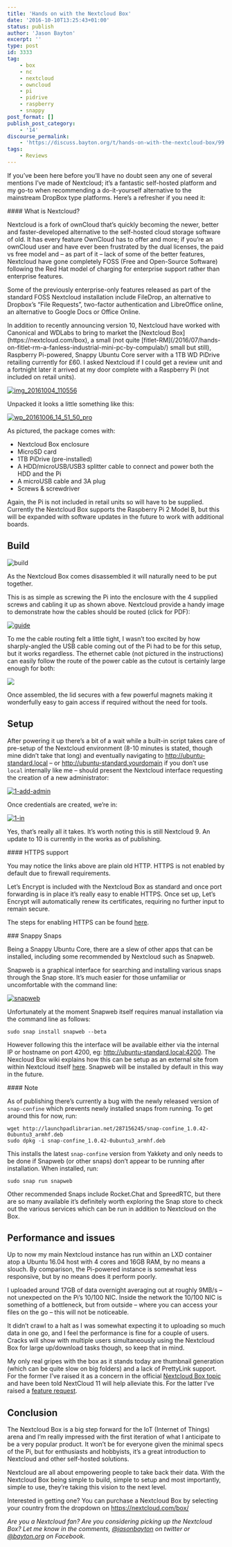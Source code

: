 ```yaml
---
title: 'Hands on with the Nextcloud Box'
date: '2016-10-10T13:25:43+01:00'
status: publish
author: 'Jason Bayton'
excerpt: ''
type: post
id: 3333
tag:
    - box
    - nc
    - nextcloud
    - owncloud
    - pi
    - pidrive
    - raspberry
    - snappy
post_format: []
publish_post_category:
    - '14'
discourse_permalink:
    - 'https://discuss.bayton.org/t/hands-on-with-the-nextcloud-box/99'
tags:
    - Reviews
---
```

If you’ve been here before you’ll have no doubt seen any one of several mentions I’ve made of Nextcloud; it’s a fantastic self-hosted platform and my go-to when recommending a do-it-yourself alternative to the mainstream DropBox type platforms. Here’s a refresher if you need it:

<div class="bs-callout bs-callout-default">#### What is Nextcloud?

Nextcloud is a fork of ownCloud that’s quickly becoming the newer, better and faster-developed alternative to the self-hosted cloud storage software of old. It has every feature OwnCloud has to offer and more; if you’re an ownCloud user and have ever been frustrated by the dual licenses, the paid vs free model and – as part of it – lack of some of the better features, Nextcloud have gone completely FOSS (Free and Open-Source Software) following the Red Hat model of charging for enterprise support rather than enterprise features.

Some of the previously enterprise-only features released as part of the standard FOSS Nextcloud installation include FileDrop, an alternative to Dropbox’s “File Requests”, two-factor authentication and LibreOffice online, an alternative to Google Docs or Office Online.

</div>In addition to recently announcing version 10, Nextcloud have worked with Canonical and WDLabs to bring to market the [Nextcloud Box](https://nextcloud.com/box), a small (not quite [fitlet-RM](/2016/07/hands-on-fitlet-rm-a-fanless-industrial-mini-pc-by-compulab/) small but still), Raspberry Pi-powered, Snappy Ubuntu Core server with a 1TB WD PiDrive retailing currently for £60. I asked Nextcloud if I could get a review unit and a fortnight later it arrived at my door complete with a Raspberry Pi (not included on retail units).

[![img_20161004_110556](https://bucket.bayton.uk-lon1.upcloudobjects.com/uploads/2016/10/IMG_20161004_110556.jpg)](/https://bucket.bayton.uk-lon1.upcloudobjects.com/uploads/2016/10/IMG_20161004_110556.jpg)

Unpacked it looks a little something like this:

[![wp_20161006_14_51_50_pro](https://bucket.bayton.uk-lon1.upcloudobjects.com/uploads/2016/10/WP_20161006_14_51_50_Pro.jpg)](/https://bucket.bayton.uk-lon1.upcloudobjects.com/uploads/2016/10/WP_20161006_14_51_50_Pro.jpg)

As pictured, the package comes with:

- Nextcloud Box enclosure
- MicroSD card
- 1TB PiDrive (pre-installed)
- A HDD/microUSB/USB3 splitter cable to connect and power both the HDD and the Pi
- A microUSB cable and 3A plug
- Screws &amp; screwdriver

Again, the Pi is not included in retail units so will have to be supplied. Currently the Nextcloud Box supports the Raspberry Pi 2 Model B, but this will be expanded with software updates in the future to work with additional boards.

Build
-----

![build](https://bucket.bayton.uk-lon1.upcloudobjects.com/uploads/2016/10/build.gif)

As the Nextcloud Box comes disassembled it will naturally need to be put together.

This is as simple as screwing the Pi into the enclosure with the 4 supplied screws and cabling it up as shown above. Nextcloud provide a handy image to demonstrate how the cables should be routed (click for PDF):

[![guide](https://bucket.bayton.uk-lon1.upcloudobjects.com/uploads/2016/10/guide.png)](/https://bucket.bayton.uk-lon1.upcloudobjects.com/uploads/2016/10/Box-Assembly-Guide.pdf)

To me the cable routing felt a little tight, I wasn’t too excited by how sharply-angled the USB cable coming out of the Pi had to be for this setup, but it works regardless. The ethernet cable (not pictured in the instructions) can easily follow the route of the power cable as the cutout is certainly large enough for both:

[![](https://bucket.bayton.uk-lon1.upcloudobjects.com/uploads/2016/10/WP_20161006_15_16_34_Pro.jpg)](/https://bucket.bayton.uk-lon1.upcloudobjects.com/uploads/2016/10/WP_20161006_15_16_34_Pro.jpg)

Once assembled, the lid secures with a few powerful magnets making it wonderfully easy to gain access if required without the need for tools.

Setup
-----

After powering it up there’s a bit of a wait while a built-in script takes care of pre-setup of the Nextcloud environment (8-10 minutes is stated, though mine didn’t take that long) and eventually navigating to <http://ubuntu-standard.local> – or <http://ubuntu-standard.yourdomain> if you don’t use `local` internally like me – should present the Nextcloud interface requesting the creation of a new administrator:

[![1-add-admin](https://bucket.bayton.uk-lon1.upcloudobjects.com/uploads/2016/10/1-add-admin.jpg)](/https://bucket.bayton.uk-lon1.upcloudobjects.com/uploads/2016/10/1-add-admin.jpg)

Once credentials are created, we’re in:

[![1-in](https://bucket.bayton.uk-lon1.upcloudobjects.com/uploads/2016/10/1-in.jpg)](/https://bucket.bayton.uk-lon1.upcloudobjects.com/uploads/2016/10/1-in.jpg)

Yes, that’s really all it takes. It’s worth noting this is still Nextcloud 9. An update to 10 is currently in the works as of publishing.

<div class="bs-callout bs-callout-info">#### HTTPS support

You may notice the links above are plain old HTTP. HTTPS is not enabled by default due to firewall requirements.

Let’s Encrypt is included with the Nextcloud Box as standard and once port forwarding is in place it’s really easy to enable HTTPS. Once set up, Let’s Encrypt will automatically renew its certificates, requiring no further input to remain secure.

The steps for enabling HTTPS can be found [here](https://github.com/nextcloud/nextcloud-snap/wiki/Enabling-HTTPS-(SSLS,-TLS)).

</div>### Snappy Snaps

Being a Snappy Ubuntu Core, there are a slew of other apps that can be installed, including some recommended by Nextcloud such as Snapweb.

Snapweb is a graphical interface for searching and installing various snaps through the Snap store. It’s much easier for those unfamiliar or uncomfortable with the command line:

[![snapweb](https://bucket.bayton.uk-lon1.upcloudobjects.com/uploads/2016/10/Snapweb.png)](/https://bucket.bayton.uk-lon1.upcloudobjects.com/uploads/2016/10/Snapweb.png)

Unfortunately at the moment Snapweb itself requires manual installation via the command line as follows:

`sudo snap install snapweb --beta`

However following this the interface will be available either via the internal IP or hostname on port 4200, eg: <http://ubuntu-standard.local:4200>. The Nexcloud Box wiki explains how this can be setup as an external site from within Nextcloud itself [here](https://github.com/nextcloud/nextcloud-snap/wiki/How-to-manage-your-snaps). Snapweb will be installed by default in this way in the future.

<div class="bs-callout bs-callout-danger">#### Note

As of publishing there’s currently a bug with the newly released version of `snap-confine` which prevents newly installed snaps from running. To get around this for now, run:

```
wget http://launchpadlibrarian.net/287156245/snap-confine_1.0.42-0ubuntu3_armhf.deb
sudo dpkg -i snap-confine_1.0.42-0ubuntu3_armhf.deb
```

This installs the latest `snap-confine` version from Yakkety and only needs to be done if Snapweb (or other snaps) don’t appear to be running after installation. When installed, run:

`sudo snap run snapweb`

</div>Other recommended Snaps include Rocket.Chat and SpreedRTC, but there are so many available it’s definitely worth exploring the Snap store to check out the various services which can be run in addition to Nextcloud on the Box.

Performance and issues
----------------------

Up to now my main Nextcloud instance has run within an LXD container atop a Ubuntu 16.04 host with 4 cores and 16GB RAM, by no means a slouch. By comparison, the Pi-powered instance is somewhat less responsive, but by no means does it perform poorly.

I uploaded around 17GB of data overnight averaging out at roughly 9MB/s – not unexpected on the Pi’s 10/100 NIC. Inside the network the 10/100 NIC is something of a bottleneck, but from outside – where you can access your files on the go – this will not be noticeable.

It didn’t crawl to a halt as I was somewhat expecting it to uploading so much data in one go, and I feel the performance is fine for a couple of users. Cracks will show with multiple users simultaneously using the Nextcloud Box for large up/download tasks though, so keep that in mind.

My only real gripes with the box as it stands today are thumbnail generation (which can be quite slow on big folders) and a lack of PrettyLink support. For the former I’ve raised it as a concern in the official [Nextcloud Box topic](https://help.nextcloud.com/t/the-great-nextcloud-box-topic/3510/63) and have been told NextCloud 11 will help alleviate this. For the latter I’ve raised a [feature request](https://github.com/nextcloud/nextcloud-snap/issues/86).

Conclusion
----------

The Nextcloud Box is a big step forward for the IoT (Internet of Things) arena and I’m really impressed with the first iteration of what I anticipate to be a very popular product. It won’t be for everyone given the minimal specs of the Pi, but for enthusiasts and hobbyists, it’s a great introduction to Nextcloud and other self-hosted solutions.

Nextcloud are all about empowering people to take back their data. With the Nextcloud Box being simple to build, simple to setup and most importantly, simple to use, they’re taking this vision to the next level.

Interested in getting one? You can purchase a Nextcloud Box by selecting your country from the dropdown on <https://nextcloud.com/box/>

*Are you a Nextcloud fan? Are you considering picking up the Nextcloud Box? Let me know in the comments, [@jasonbayton](https://twitter.com/jasonbayton) on twitter or [@bayton.org](https://facebook.com/bayton.org) on Facebook.*